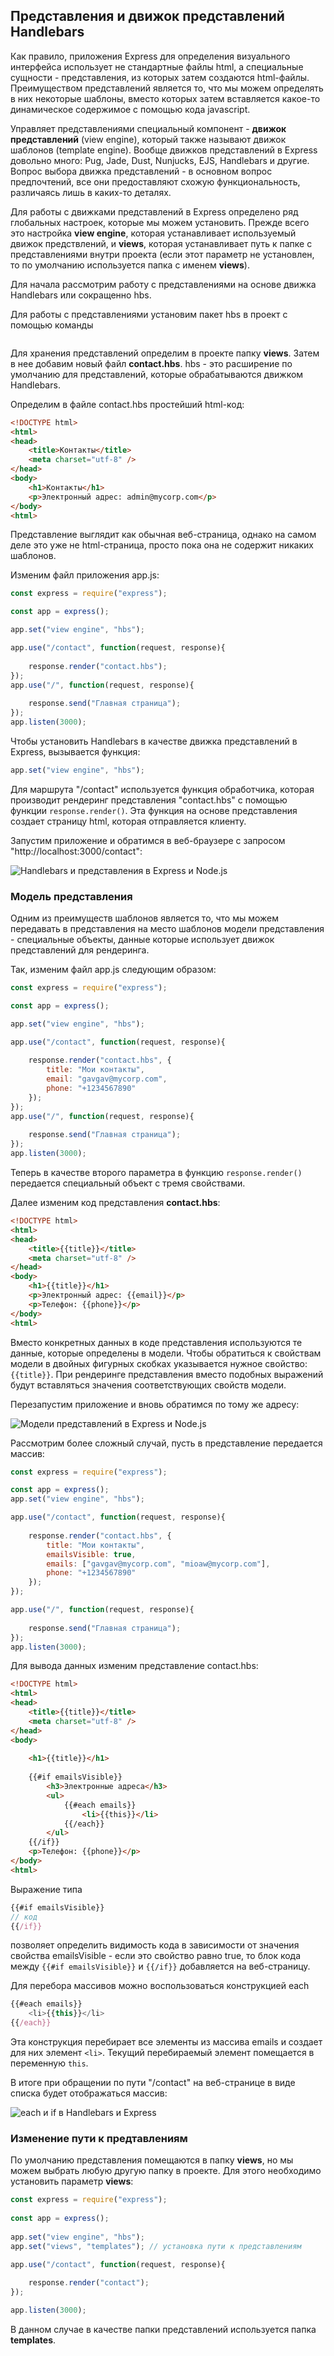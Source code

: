## Представления и движок представлений Handlebars

Как правило, приложения Express для определения визуального интерфейса использует не стандартные файлы html, а специальные сущности - представления, 
из которых затем создаются html-файлы. Преимуществом представлений является то, что мы можем определять в них некоторые шаблоны, вместо которых 
затем вставляется какое-то динамическое содержимое с помощью кода javascript.

Управляет представлениями специальный компонент - **движок представлений** (view engine), который также называют 
движок шаблонов (template engine). Вообще движков представлений в Express довольно много:  Pug, Jade, Dust, Nunjucks, EJS, Handlebars и другие. 
Вопрос выбора движка представлений - в основном вопрос предпочтений, все они предоставляют схожую функциональность, различаясь лишь в каких-то деталях.

Для работы с движками представлений в Express определено ряд глобальных настроек, которые мы можем установить. Прежде всего это настройка 
**view engine**, которая устанавливает используемый движок предствлений, и **views**, которая устанавливает путь к папке с представлениями внутри проекта 
(если этот параметр не установлен, то по умолчанию используется папка с именем **views**).

Для начала рассмотрим работу с представлениями на основе движка Handlebars или сокращенно hbs.

Для работы с представлениями установим пакет hbs в проект с помощью команды

```

```

Для хранения представлений определим в проекте папку **views**. Затем в нее добавим новый файл **contact.hbs**. 
hbs - это расширение по умолчанию для представлений, которые обрабатываются движком Handlebars.

Определим в файле contact.hbs простейший html-код:

```html
<!DOCTYPE html>
<html>
<head>
    <title>Контакты</title>
    <meta charset="utf-8" />
</head>
<body>
    <h1>Контакты</h1>
    <p>Электронный адрес: admin@mycorp.com</p>
</body>
<html>
```

Представление выглядит как обычная веб-страница, однако на самом деле это уже не html-страница, просто пока она не содержит никаких шаблонов.

Изменим файл приложения app.js:

```js
const express = require("express");

const app = express();

app.set("view engine", "hbs");

app.use("/contact", function(request, response){
    
    response.render("contact.hbs");
});
app.use("/", function(request, response){
    
    response.send("Главная страница");
});
app.listen(3000);
```

Чтобы установить Handlebars в качестве движка представлений в Express, вызывается функция:

```js
app.set("view engine", "hbs");
```

Для маршрута "/contact" используется функция обработчика, которая производит рендеринг представления "contact.hbs" с помощью функции `response.render()`. 
Эта функция на основе представления создает страницу html, которая отправляется клиенту.

Запустим приложение и обратимся в веб-браузере с запросом "http://localhost:3000/contact":

![Handlebars и представления в Express и Node.js](https://metanit.com/web/nodejs/pics/4.6.png)

### Модель представления

Одним из преимуществ шаблонов является то, что мы можем передавать в представления на место шаблонов модели представления - специальные объекты, 
данные которые использует движок представлений для рендеринга.

Так, изменим файл app.js следующим образом:

```js
const express = require("express");

const app = express();

app.set("view engine", "hbs");

app.use("/contact", function(request, response){
    
    response.render("contact.hbs", {
        title: "Мои контакты",
        email: "gavgav@mycorp.com",
        phone: "+1234567890"
    });
});
app.use("/", function(request, response){
    
    response.send("Главная страница");
});
app.listen(3000);
```

Теперь в качестве второго параметра в функцию `response.render()` передается специальный объект с тремя свойствами.

Далее изменим код представления **contact.hbs**:

```html
<!DOCTYPE html>
<html>
<head>
    <title>{{title}}</title>
    <meta charset="utf-8" />
</head>
<body>
    <h1>{{title}}</h1>
    <p>Электронный адрес: {{email}}</p>
    <p>Телефон: {{phone}}</p>
</body>
<html>
```

Вместо конкретных данных в коде представления используются те данные, которые определены в модели. Чтобы обратиться к свойствам модели в 
двойных фигурных скобках указывается нужное свойство: `{{title}}`. При рендеринге представления вместо подобных выражений будут вставляться 
значения соответствующих свойств модели.

Перезапустим приложение и вновь обратимся по тому же адресу:

![Модели представлений в Express и Node.js](https://metanit.com/web/nodejs/pics/4.7.png)

Рассмотрим более сложный случай, пусть в представление передается массив:

```js
const express = require("express");

const app = express();
app.set("view engine", "hbs");

app.use("/contact", function(request, response){
    
    response.render("contact.hbs", {
        title: "Мои контакты",
        emailsVisible: true,
        emails: ["gavgav@mycorp.com", "mioaw@mycorp.com"],
        phone: "+1234567890"
    });
});

app.use("/", function(request, response){
    
    response.send("Главная страница");
});
app.listen(3000);
```

Для вывода данных изменим представление contact.hbs:

```html
<!DOCTYPE html>
<html>
<head>
    <title>{{title}}</title>
    <meta charset="utf-8" />
</head>
<body>
    
    <h1>{{title}}</h1>
    
    {{#if emailsVisible}}
        <h3>Электронные адреса</h3>
        <ul>
            {{#each emails}}
                <li>{{this}}</li>
            {{/each}}
        </ul>
    {{/if}}
    <p>Телефон: {{phone}}</p>
</body>
<html>
```

Выражение типа

```js
{{#if emailsVisible}}
// код
{{/if}}
```

позволяет определить видимость кода в зависимости от значения свойства emailsVisible - если это свойство равно true, то блок кода между 
`{{#if emailsVisible}}` и `{{/if}}` добавляется на веб-страницу.

Для перебора массивов можно воспользоваться конструкцией each

```js
{{#each emails}}
    <li>{{this}}</li>
{{/each}}
```

Эта конструкция перебирает все элементы из массива emails и создает для них элемент `<li>`. Текущий перебираемый элемент помещается 
в переменную `this`.

В итоге при обращении по пути "/contact" на веб-странице в виде списка будет отображаться массив:

![each и if в Handlebars и Express](https://metanit.com/web/nodejs/pics/4.23.png)

### Изменение пути к предтавлениям

По умолчанию представления помещаются в папку **views**, но мы можем выбрать любую другую папку в проекте. Для этого необходимо установить 
параметр **views**:

```js
const express = require("express");
 
const app = express();
 
app.set("view engine", "hbs");
app.set("views", "templates"); // установка пути к представлениям

app.use("/contact", function(request, response){
     
    response.render("contact");
}); 

app.listen(3000);
```

В данном случае в качестве папки представлений используется папка **templates**.

